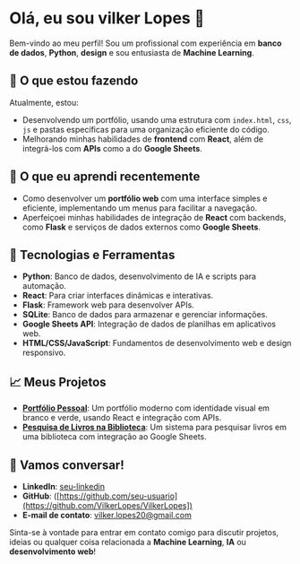 # Olá, eu sou vilker Lopes 👋

Bem-vindo ao meu perfil! Sou um profissional com experiência em **banco de dados**, **Python**, **design** e sou entusiasta de **Machine Learning**. 

## 🚀 O que estou fazendo

Atualmente, estou:

- Desenvolvendo um portfólio, usando uma estrutura com `index.html`, `css`, `js` e pastas específicas para uma organização eficiente do código.
- Melhorando minhas habilidades de **frontend** com **React**, além de integrá-los com **APIs** como a do **Google Sheets**.

## 🌱 O que eu aprendi recentemente

- Como desenvolver um **portfólio web** com uma interface simples e eficiente, implementando um menus para facilitar a navegação.
- Aperfeiçoei minhas habilidades de integração de **React** com backends, como **Flask** e serviços de dados externos como **Google Sheets**.

## 🔧 Tecnologias e Ferramentas

- **Python**: Banco de dados, desenvolvimento de IA e scripts para automação.
- **React**: Para criar interfaces dinâmicas e interativas.
- **Flask**: Framework web para desenvolver APIs.
- **SQLite**: Banco de dados para armazenar e gerenciar informações.
- **Google Sheets API**: Integração de dados de planilhas em aplicativos web.
- **HTML/CSS/JavaScript**: Fundamentos de desenvolvimento web e design responsivo.

## 📈 Meus Projetos

- **[Portfólio Pessoal]([link-do-projeto](https://vilker.vercel.app/))**: Um portfólio moderno com identidade visual em branco e verde, usando React e integração com APIs.
- **[Pesquisa de Livros na Biblioteca]([link-do-projeto](https://clarice-ten.vercel.app/))**: Um sistema para pesquisar livros em uma biblioteca com integração ao Google Sheets.

## 💬 Vamos conversar!

- **LinkedIn**: [seu-linkedin](https://www.linkedin.com)
- **GitHub**: ([https://github.com/seu-usuario](https://github.com/VilkerLopes/VilkerLopes])
- **E-mail de contato**: [vilker.lopes20@gmail.com](mailto:vilker.lopes20@gmail.com)

Sinta-se à vontade para entrar em contato comigo para discutir projetos, ideias ou qualquer coisa relacionada a **Machine Learning**, **IA** ou **desenvolvimento web**!
